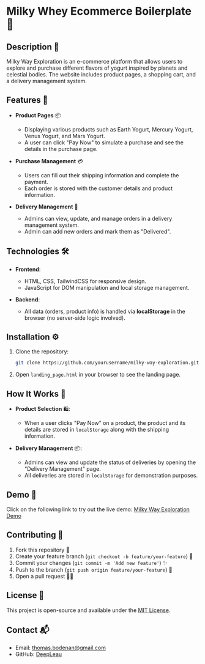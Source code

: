 # Milky Whey Ecommerce Boilerplate 🌌

## Description 🚀

Milky Way Exploration is an e-commerce platform that allows users to explore and purchase different flavors of yogurt inspired by planets and celestial bodies. The website includes product pages, a shopping cart, and a delivery management system.

## Features 🌟

- **Product Pages** 📦
    - Displaying various products such as Earth Yogurt, Mercury Yogurt, Venus Yogurt, and Mars Yogurt.
    - A user can click "Pay Now" to simulate a purchase and see the details in the purchase page.
  
- **Purchase Management** 💳
    - Users can fill out their shipping information and complete the payment.
    - Each order is stored with the customer details and product information.

- **Delivery Management** 🚚
    - Admins can view, update, and manage orders in a delivery management system.
    - Admin can add new orders and mark them as "Delivered".

## Technologies 🛠️

- **Frontend**: 
    - HTML, CSS, TailwindCSS for responsive design.
    - JavaScript for DOM manipulation and local storage management.
  
- **Backend**: 
    - All data (orders, product info) is handled via **localStorage** in the browser (no server-side logic involved).
  
## Installation ⚙️

1. Clone the repository:
    ```bash
    git clone https://github.com/yourusername/milky-way-exploration.git
    ```

2. Open `landing_page.html` in your browser to see the landing page.

## How It Works 🔧

- **Product Selection** 🛍️: 
    - When a user clicks "Pay Now" on a product, the product and its details are stored in `localStorage` along with the shipping information.

- **Delivery Management** 📦:
    - Admins can view and update the status of deliveries by opening the "Delivery Management" page.
    - All deliveries are stored in `localStorage` for demonstration purposes.

## Demo 🚀

Click on the following link to try out the live demo:
[Milky Way Exploration Demo](http://example.com)

## Contributing 🤝

1. Fork this repository 🍴
2. Create your feature branch (`git checkout -b feature/your-feature`) 🌱
3. Commit your changes (`git commit -m 'Add new feature'`) ✨
4. Push to the branch (`git push origin feature/your-feature`) 🚀
5. Open a pull request 👨‍💻

## License 📝

This project is open-source and available under the [MIT License](LICENSE).

## Contact 📬

- Email: thomas.bodenan@gmail.com
- GitHub: [DeepLeau](https://github.com/DeepLeau)
